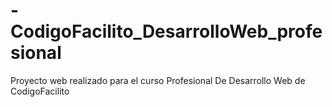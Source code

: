 # -CodigoFacilito_DesarrolloWeb_profesional
Proyecto web realizado para el curso Profesional De Desarrollo Web de CodigoFacilito
